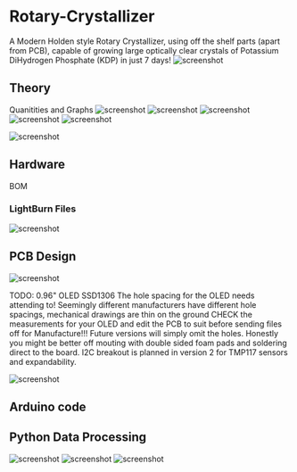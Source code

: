 # Rotary-Crystallizer

A Modern Holden style Rotary Crystallizer, using off the shelf parts (apart from PCB), capable of growing large optically clear crystals of Potassium DiHydrogen Phosphate (KDP) in just 7 days!
![screenshot](media/xtal.png)

## Theory

Quanitities and Graphs
![screenshot](graphs/sol1.PNG)
![screenshot](graphs/sol2.PNG)
![screenshot](graphs/sol3.PNG)
![screenshot](graphs/sol4.PNG)
![screenshot](graphs/sol5.PNG)

![screenshot](graphs/updated-curve.png)

## Hardware

BOM 

### LightBurn Files

![screenshot](lightburn/lightburn.png)

## PCB Design

![screenshot](pcb/pcbimg.png)

TODO:
0.96" OLED SSD1306
The hole spacing for the OLED needs attending to! Seemingly different manufacturers have different hole spacings, mechanical drawings are thin on the ground CHECK the measurements for your OLED and edit the PCB to suit before sending files off for Manufacture!!!
Future versions will simply omit the holes. Honestly you might be better off mouting with double sided foam pads and soldering direct to the board.
I2C breakout is planned in version 2 for TMP117 sensors and expandability.


![screenshot](pcb/3dpcbimg.png)

## Arduino code

## Python Data Processing

![screenshot](graphs/example-run.png)
![screenshot](graphs/example-oscillation.png)
![screenshot](graphs/example-error.png)




